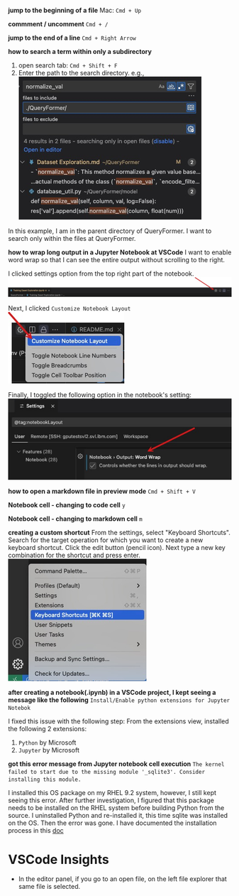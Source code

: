__jump to the beginning of a file__
Mac: `Cmd + Up`

__commment / uncomment__
`Cmd + /`

__jump to the end of a line__
`Cmd + Right Arrow`

__how to search a term within only a subdirectory__
1. open search tab: `Cmd + Shift + F`
2. Enter the path to the search directory. e.g., 
![alt text](image.png)

In this example, I am in the parent directory of QueryFormer. I want to search only within the files at QueryFormer.

__how to wrap long output in a Jupyter Notebook at VSCode__
I want to enable word wrap so that I can see the entire output without scrolling to the right. 

I clicked settings option from the top right part of the notebook. 
![alt text](image-1.png)

Next, I clicked `Customize Notebook Layout`
![alt text](image-2.png)

Finally, I toggled the following option in the notebook's setting:
![alt text](image-3.png)

__how to open a markdown file in preview mode__
`Cmd + Shift + V`

__Notebook cell - changing to code cell__
`y`

__Notebook cell - changing to markdown cell__
`m`

__creating a custom shortcut__
From the settings, select "Keyboard Shortcuts". Search for the target operation for which you want to create a new keyboard shortcut. Click the edit button (pencil icon). Next type a new key combination for the shortcut and press enter. 
![alt text](image-4.png)

__after creating a notebook(.ipynb) in a VSCode project, I kept seeing a message like the following__
`Install/Enable python extensions for Jupyter Notebok`

I fixed this issue with the following step:
From the extensions view, installed the following 2 extensions:
1. `Python` by Microsoft
2. `Jupyter` by Microsoft

__got this error message from Jupyter notebook cell execution__
`The kernel failed to start due to the missing module '_sqlite3'. Consider installing this module.`

I installed this OS package on my RHEL 9.2 system, however, I still kept seeing this error. After further investigation, I figured that this package 
needs to be installed on the RHEL system before building Python from the source. I uninstalled Python and re-installed it, this time sqlite was installed on the OS. Then the error was gone. I have documented the installation process in this [doc](../python/Python3.12.3-Instllation-RHEL9.2.md)

# VSCode Insights
- In the editor panel, if you go to an open file, on the left file explorer that same file is selected. 
